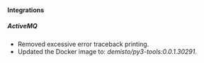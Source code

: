 
#### Integrations
##### ActiveMQ
- Removed excessive error traceback printing.
- Updated the Docker image to: *demisto/py3-tools:0.0.1.30291*.
